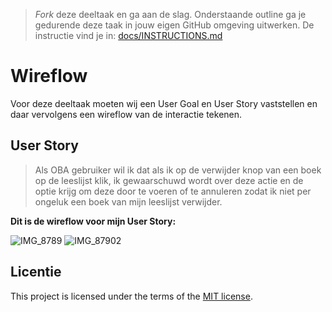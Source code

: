 > _Fork_ deze deeltaak en ga aan de slag. 
Onderstaande outline ga je gedurende deze taak in jouw eigen GitHub omgeving uitwerken. 
De instructie vind je in: [docs/INSTRUCTIONS.md](docs/INSTRUCTIONS.md)

# Wireflow

Voor deze deeltaak moeten wij een User Goal en User Story vaststellen en daar vervolgens een wireflow van de interactie tekenen.

## User Story

> Als OBA gebruiker wil ik dat als ik op de verwijder knop van een boek op de leeslijst klik, ik gewaarschuwd wordt over deze actie en de optie krijg om deze door te voeren of te annuleren zodat ik niet per ongeluk een boek van mijn leeslijst verwijder.

**Dit is de wireflow voor mijn User Story:**

![IMG_8789](https://github.com/Annevd/fix-the-flow-wireflow/assets/144004647/f01862c3-09ca-44b0-ad67-f266e016d37a)
![IMG_87902](https://github.com/Annevd/fix-the-flow-wireflow/assets/144004647/3c6faa84-c4a3-4d40-82c5-976ab5643143)


## Licentie

This project is licensed under the terms of the [MIT license](./LICENSE).
